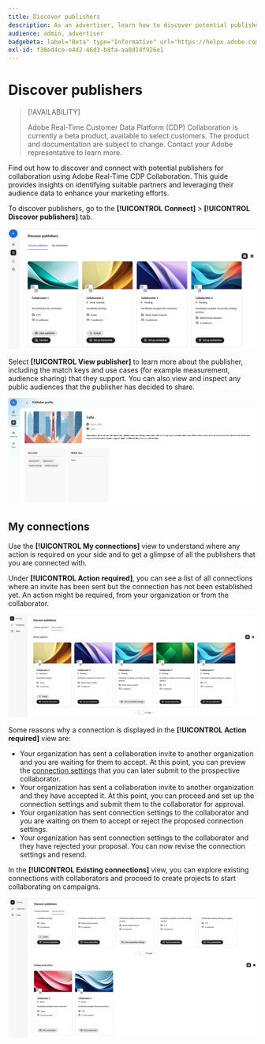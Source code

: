 ```yaml
---
title: Discover publishers
description: As an advertiser, learn how to discover potential publishers to collaborate with using Adobe Real-Time CDP Collaboration
audience: admin, advertiser
badgebeta: label="Beta" type="Informative" url="https://helpx.adobe.com/legal/product-descriptions/real-time-customer-data-platform-b2b-edition-prime-and-ultimate-packages.html newtab=true"
exl-id: f38ed4ce-e4d2-46d3-b8fa-aa8d14f926e1
---
```

# Discover publishers

>[!AVAILABILITY]
>
>Adobe Real-Time Customer Data Platform (CDP) Collaboration is currently a beta product, available to select customers. The product and documentation are subject to change. Contact your Adobe representative to learn more.

Find out how to discover and connect with potential publishers for collaboration using Adobe Real-Time CDP Collaboration. This guide provides insights on identifying suitable partners and leveraging their audience data to enhance your marketing efforts.

To discover publishers, go to the **[!UICONTROL Connect]** > **[!UICONTROL Discover publishers]** tab.

![Discover publishers page](/help/assets/connect/discover-publishers/discover-publishers-overview.png)

Select **[!UICONTROL View publisher]** to learn more about the publisher, including the match keys and use cases (for example measurement, audience sharing) that they support. You can also view and inspect any public audiences that the publisher has decided to share.

![View publisher profile](/help/assets/connect/discover-publishers/view-publisher-profile.png)

## My connections

Use the **[!UICONTROL My connections]** view to understand where any action is required on your side and to get a glimpse of all the publishers that you are connected with. 

Under **[!UICONTROL Action required]**, you can see a list of all connections where an invite has been sent but the connection has not been established yet. An action might be required, from your organization or from the collaborator. 

![Action required view in the My connections screen](/help/assets/connect/discover-publishers/action-required-view.png)

Some reasons why a connection is displayed in the **[!UICONTROL Action required]** view are:

* Your organization has sent a collaboration invite to another organization and you are waiting for them to accept. At this point, you can preview the [connection settings](/help/guide/glossary.md#connection-settings) that you can later submit to the prospective collaborator.
* Your organization has sent a collaboration invite to another organization and they have accepted it. At this point, you can proceed and set up the connection settings and submit them to the collaborator for approval.
* Your organization has sent connection settings to the collaborator and you are waiting on them to accept or reject the proposed connection settings.
* Your organization has sent connection settings to the collaborator and they have rejected your proposal. You can now revise the connection settings and resend. 

In the **[!UICONTROL Existing connections]** view, you can explore existing connections with collaborators and proceed to create projects to start collaborating on campaigns.  

![Existing connections view in the My connections screen](/help/assets/connect/discover-publishers/existing-connections-view.png)
